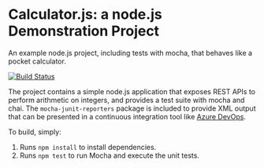 Calculator.js: a node.js Demonstration Project
==============================================
An example node.js project, including tests with mocha, that behaves like
a pocket calculator.

[![Build Status](https://dev.azure.com/az-400-org-mb/Integrating%20External%20Source%20Control%20with%20Azure%20Pipelines/_apis/build/status/maciej-bielecki.calculator?branchName=master)](https://dev.azure.com/az-400-org-mb/Integrating%20External%20Source%20Control%20with%20Azure%20Pipelines/_build/latest?definitionId=5&branchName=master)

The project contains a simple node.js application that exposes REST APIs
to perform arithmetic on integers, and provides a test suite with mocha
and chai.  The `mocha-junit-reporters` package is included to provide XML
output that can be presented in a continuous integration tool like
[Azure DevOps](https://azure.com/devops).

To build, simply:

1. Runs `npm install` to install dependencies.
2. Runs `npm test` to run Mocha and execute the unit tests.

